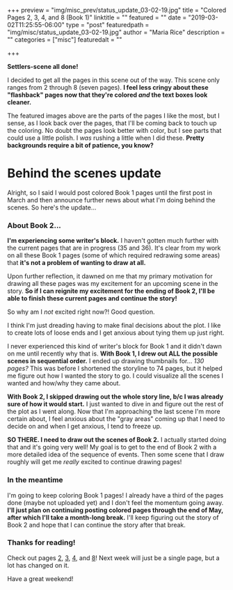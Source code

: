 +++
preview = "img/misc_prev/status_update_03-02-19.jpg"
title = "Colored Pages 2, 3, 4, and 8 (Book 1)"
linktitle = ""
featured = ""
date = "2019-03-02T11:25:55-06:00"
type = "post"
featuredpath = "img/misc/status_update_03-02-19.jpg"
author = "Maria Rice"
description = ""
categories = ["misc"]
featuredalt = ""

+++

**Settlers-scene all done!**

I decided to get all the pages in this scene out of the way. This scene only ranges from 2 through 8 (seven pages). **I feel less cringy about these "flashback" pages now that they're colored _and_ the text boxes look cleaner.**

The featured images above are the parts of the pages I like the most, but I sense, as I look back over the pages, that I'll be coming back to touch up the coloring. No doubt the pages look better with color, but I see parts that could use a little polish. I _was_ rushing a little when I did these. **Pretty backgrounds require a bit of patience, you know?**

# Behind the scenes update

Alright, so I said I would post colored Book 1 pages until the first post in March and then announce further news about what I'm doing behind the scenes. So here's the update...

### About Book 2...

**I'm experiencing some writer's block.** I haven't gotten much further with the current pages that are in progress (35 and 36). It's clear from my work on all these Book 1 pages (some of which required redrawing some areas) that **it's not a problem of wanting to draw at all.**  

Upon further reflection, it dawned on me that my primary motivation for drawing all these pages was my excitement for an upcoming scene in the story. **So if I can reignite my excitement for the ending of Book 2, I'll be able to finish these current pages and continue the story!**

So why am I _not_ excited right now?! Good question. 

I think I'm just dreading having to make final decisions about the plot. I like to create lots of loose ends and I get anxious about tying them up just right. 

I never experienced this kind of writer's block for Book 1 and it didn't dawn on me until recently why that is. **With Book 1, I drew out ALL the possible scenes in sequential order.** I ended up drawing thumbnails for... _130 pages?_ This was before I shortened the storyline to 74 pages, but it helped me figure out how I wanted the story to go. I could visualize all the scenes I wanted and how/why they came about. 

**With Book 2, I skipped drawing out the whole story line, b/c I was already sure of how it would start.** I just wanted to dive in and figure out the rest of the plot as I went along. Now that I'm approaching the last scene I'm more certain about, I feel anxious about the "gray areas" coming up that I need to decide on and when I get anxious, I tend to freeze up. 

**SO THERE. I need to draw out the scenes of Book 2.** I actually started doing that and it's going very well! My goal is to get to the end of Book 2 with a more detailed idea of the sequence of events. Then some scene that I draw roughly will get me _really_ excited to continue drawing pages!

### In the meantime

I'm going to keep coloring Book 1 pages! I already have a third of the pages done (maybe not uploaded yet) and I don't feel the momentum going away. **I'll just plan on continuing posting colored pages through the end of May, after which I'll take a month-long break.** I'll keep figuring out the story of Book 2 and hope that I can continue the story after that break. 

### Thanks for reading!

Check out pages [2](https://mcrice123.github.io/morphic/blog/book-1-page-02/), [3](https://mcrice123.github.io/morphic/blog/book-1-page-03/), [4](https://mcrice123.github.io/morphic/blog/book-1-page-04/), and [8](https://mcrice123.github.io/morphic/blog/book-1-page-08/)! Next week will just be a single page, but a lot has changed on it. 

Have a great weekend!
